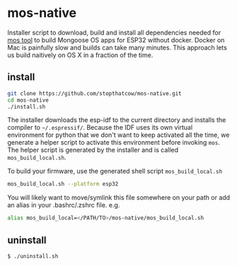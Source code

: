 # mos-native

Installer script to download, build and install all dependencies needed for [mos tool](https://github.com/mongoose-os/mos) to build Mongoose OS apps for ESP32 without docker. Docker on Mac is painfully slow and builds can take many minutes. This approach lets us build naitively on OS X in a fraction of the time.

## install
```bash
git clone https://github.com/stopthatcow/mos-native.git
cd mos-native
./install.sh
```
The installer downloads the esp-idf to the current directory and installs the compiler to `~/.espressif/`.
Because the IDF uses its own virtual environment for python that we don't want to keep activated all the time, we generate a helper script to activate this environment before invoking `mos`.
The helper script is generated by the installer and is called `mos_build_local.sh`.

To build your firmware, use the generated shell script `mos_build_local.sh`
```bash
mos_build_local.sh --platform esp32
```

You will likely want to move/symlink this file somewhere on your path or add an alias in your .bashrc/.zshrc file.
e.g.
```bash
alias mos_build_local=</PATH/TO>/mos-native/mos_build_local.sh
```

## uninstall
```bash
$ ./uninstall.sh
```
